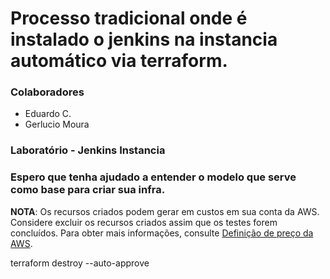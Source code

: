 # Processo tradicional onde é instalado o jenkins na instancia automático via terraform.

<h3>Colaboradores</h3>

- Eduardo C.
- Gerlucio Moura

<h3>Laboratório - Jenkins Instancia</h3>

<h3>Espero que tenha ajudado a entender o modelo que serve como base para criar sua infra.</h3>

**NOTA**: Os recursos criados podem gerar em custos em sua conta da AWS. Considere excluir os recursos criados assim que os testes forem concluídos. Para obter mais informações, consulte [Definição de preço da AWS](https://aws.amazon.com/pricing/).

terraform destroy --auto-approve
